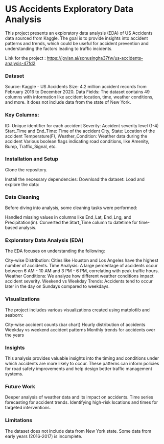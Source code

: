 # US Accidents Exploratory Data Analysis
This project presents an exploratory data analysis (EDA) of US Accidents data sourced from Kaggle. The goal is to provide insights into accident patterns and trends, which could be useful for accident prevention and understanding the factors leading to traffic incidents.

Link for the project : https://jovian.ai/sonusingha37fw/us-accidents-analysis-47fd2

### Dataset
Source: Kaggle - US Accidents
Size: 4.2 million accident records from February 2016 to December 2020.
Data Fields: The dataset contains 49 columns with information like accident location, time, weather conditions, and more. It does not include data from the state of New York.

###  Key Columns:
ID: Unique identifier for each accident
Severity: Accident severity level (1-4)
Start_Time and End_Time: Time of the accident
City, State: Location of the accident
Temperature(F), Weather_Condition: Weather data during the accident
Various boolean flags indicating road conditions, like Amenity, Bump, Traffic_Signal, etc.


###  Installation and Setup
Clone the repository.

Install the necessary dependencies:
Download the dataset:
Load and explore the data:

### Data Cleaning

Before diving into analysis, some cleaning tasks were performed:

Handled missing values in columns like End_Lat, End_Lng, and Precipitation(in).
Converted the Start_Time column to datetime for time-based analysis.

### Exploratory Data Analysis (EDA)

The EDA focuses on understanding the following:

City-wise Distribution: Cities like Houston and Los Angeles have the highest number of accidents.
Time Analysis: A large percentage of accidents occur between 6 AM - 10 AM and 3 PM - 6 PM, correlating with peak traffic hours.
Weather Conditions: We analyze how different weather conditions impact accident severity.
Weekend vs Weekday Trends: Accidents tend to occur later in the day on Sundays compared to weekdays.

### Visualizations

The project includes various visualizations created using matplotlib and seaborn:

City-wise accident counts (bar chart)
Hourly distribution of accidents
Weekday vs weekend accident patterns
Monthly trends for accidents over the years

### Insights

This analysis provides valuable insights into the timing and conditions under which accidents are more likely to occur. These patterns can inform policies for road safety improvements and help design better traffic management systems.

### Future Work

Deeper analysis of weather data and its impact on accidents.
Time series forecasting for accident trends.
Identifying high-risk locations and times for targeted interventions.

### Limitations

The dataset does not include data from New York state.
Some data from early years (2016-2017) is incomplete.

